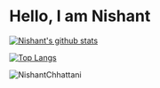 # Hello, I am Nishant 


<!--
**NishantChhattani/NishantChhattani** is a ✨ _special_ ✨ repository because its `README.md` (this file) appears on your GitHub profile.

Here are some ideas to get you started:

- 🔭 I’m currently working on ...
- 🌱 I’m currently learning ...
- 👯 I’m looking to collaborate on ...
- 🤔 I’m looking for help with ...
- 💬 Ask me about ...
- 📫 How to reach me: ...
- 😄 Pronouns: ...
- ⚡ Fun fact: ...
-->
<a href="https://github.com/NishantChhattani/github-readme-stats">
  <img align="center" src="https://github-readme-stat.vercel.app/api?username=NishantChhattani&theme=tokyonight&show_icons=true" alt="Nishant's github stats" />
</a>

[![Top Langs](https://github-readme-stats.vercel.app/api/top-langs/?username=NishantChhattani&layout=compact&theme=tokyonight&show_icons=true)](https://github.com/NishantChhattani/github-readme-stats)

<p align="left"> <img src="https://komarev.com/ghpvc/?username=NishantChhattani&theme=tokyonight" alt="NishantChhattani" /> </p>

